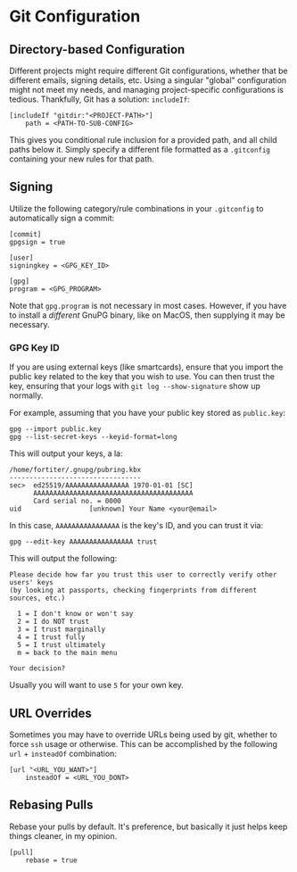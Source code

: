# Git Configuration

## Directory-based Configuration

Different projects might require different Git configurations, whether that be different emails, signing details, etc.
Using a singular "global" configuration might not meet my needs, and managing project-specific configurations is tedious.
Thankfully, Git has a solution: `includeIf`:

```
[includeIf "gitdir:"<PROJECT-PATH>"]
	path = <PATH-TO-SUB-CONFIG>
```

This gives you conditional rule inclusion for a provided path, and all child paths below it.
Simply specify a different file formatted as a `.gitconfig` containing your new rules for that path.

## Signing

Utilize the following category/rule combinations in your `.gitconfig` to automatically sign a commit:

```
[commit]
gpgsign = true

[user]
signingkey = <GPG_KEY_ID>

[gpg]
program = <GPG_PROGRAM>
```

Note that `gpg.program` is not necessary in most cases.
However, if you have to install a _different_ GnuPG binary, like on MacOS, then supplying it may be necessary.

### GPG Key ID

If you are using external keys (like smartcards), ensure that you import the public key related to the key that you wish to use.
You can then trust the key, ensuring that your logs with `git log --show-signature` show up normally.

For example, assuming that you have your public key stored as `public.key`:
```
gpg --import public.key
gpg --list-secret-keys --keyid-format=long
```

This will output your keys, a la:
```
/home/fortiter/.gnupg/pubring.kbx
---------------------------------
sec>  ed25519/AAAAAAAAAAAAAAAA 1970-01-01 [SC]
      AAAAAAAAAAAAAAAAAAAAAAAAAAAAAAAAAAAAAAAA
      Card serial no. = 0000
uid                 [unknown] Your Name <your@email>
```

In this case, `AAAAAAAAAAAAAAAA` is the key's ID, and you can trust it via:

```
gpg --edit-key AAAAAAAAAAAAAAAA trust
```

This will output the following:

```
Please decide how far you trust this user to correctly verify other users' keys
(by looking at passports, checking fingerprints from different sources, etc.)

  1 = I don't know or won't say
  2 = I do NOT trust
  3 = I trust marginally
  4 = I trust fully
  5 = I trust ultimately
  m = back to the main menu

Your decision?
```

Usually you will want to use `5` for your own key.

## URL Overrides

Sometimes you may have to override URLs being used by git, whether to force `ssh` usage or otherwise.
This can be accomplished by the following `url` + `insteadOf` combination:

```
[url "<URL_YOU_WANT>"]
	insteadOf = <URL_YOU_DONT>
```

## Rebasing Pulls

Rebase your pulls by default. It's preference, but basically it just helps keep things cleaner, in my opinion.

```
[pull]
	rebase = true
```
